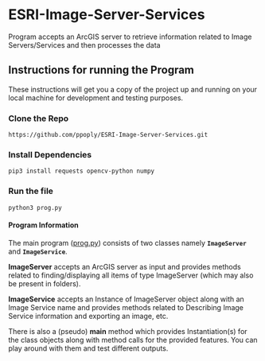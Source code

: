 # ESRI-Image-Server-Services

Program accepts an ArcGIS server to retrieve information related to Image Servers/Services and then processes the data

## Instructions for running the Program

These instructions will get you a copy of the project up and running on your local machine for development and testing purposes.

### Clone the Repo

```
https://github.com/ppoply/ESRI-Image-Server-Services.git
```

### Install Dependencies

```
pip3 install requests opencv-python numpy
```

### Run the file

```
python3 prog.py
```

#### Program Information
The main program ([prog.py](prog.py)) consists of two classes namely **`ImageServer`** and **`ImageService`**.

**ImageServer** accepts an ArcGIS server as input and provides methods related to finding/displaying all items of type ImageServer (which may also be present in folders).

**ImageService** accepts an Instance of ImageServer object along with an Image Service name and provides methods related to Describing Image Service information and exporting an image, etc.

There is also a (pseudo) **main** method which provides Instantiation(s) for the class objects along with method calls for the provided features. You can play around with them and test different outputs.
